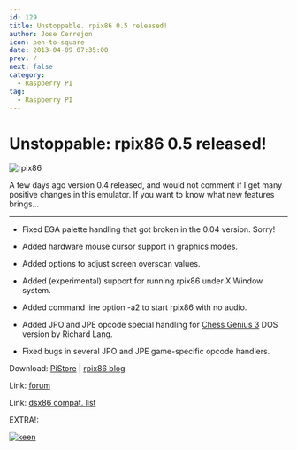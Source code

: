 ```yaml
---
id: 129
title: Unstoppable. rpix86 0.5 released!
author: Jose Cerrejon
icon: pen-to-square
date: 2013-04-09 07:35:00
prev: /
next: false
category:
  - Raspberry PI
tag:
  - Raspberry PI
---
```


# Unstoppable: rpix86 0.5 released!

![rpix86](/images/DSx86Animated2.gif)

A few days ago version 0.4 released, and would not comment if I get many positive changes in this emulator. If you want to know what new features brings...

- - -

* Fixed EGA palette handling that got broken in the 0.04 version. Sorry!

* Added hardware mouse cursor support in graphics modes.

* Added options to adjust screen overscan values.

* Added (experimental) support for running rpix86 under X Window system.

* Added command line option -a2 to start rpix86 with no audio.

* Added JPO and JPE opcode special handling for [Chess Genius 3](http://www.chessgenius.com/cg3dos/) DOS version by Richard Lang.

* Fixed bugs in several JPO and JPE game-specific opcode handlers.


Download: [PiStore](http://store.raspberrypi.com/projects/rpix86) | [rpix86 blog](http://rpix86.patrickaalto.com/rdown.html)

Link: [forum](http://www.raspberrypi.org/phpBB3/viewtopic.php?f=78&t=32934)

Link: [dsx86 compat. list](http://dsx86compatibility.pbworks.com/w/page/26738915/Compatibility%20List)

EXTRA!:

<a href="/res/KEENsaga.zip">![keen](/images/KEEN.jpg "Download and play the Commander Keen saga!")</a>